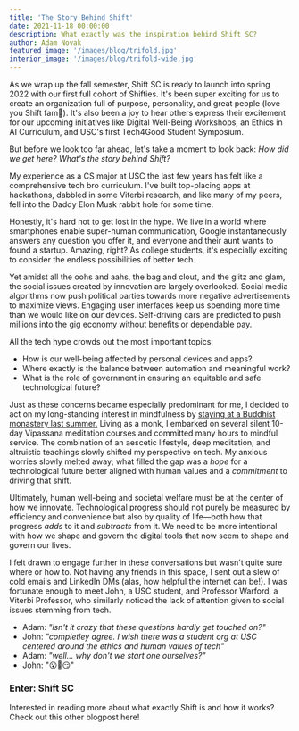 ```yaml
---
title: 'The Story Behind Shift'
date: 2021-11-18 00:00:00
description: What exactly was the inspiration behind Shift SC?
author: Adam Novak
featured_image: '/images/blog/trifold.jpg'
interior_image: '/images/blog/trifold-wide.jpg'
---
```

As we wrap up the fall semester, Shift SC is ready to launch into spring 2022 with our first full cohort of Shifties. It's been super exciting for us to create an organization full of purpose, personality, and great people (love you Shift fam💜). It's also been a joy to hear others express their excitement for our upcoming initiatives like Digital Well-Being Workshops, an Ethics in AI Curriculum, and USC's first Tech4Good Student Symposium.

But before we look too far ahead, let's take a moment to look back:
*How did we get here?*
*What's the story behind Shift?*

My experience as a CS major at USC the last few years has felt like a comprehensive tech bro curriculum. I've built top-placing apps at hackathons, dabbled in some Viterbi research, and like many of my peers, fell into the Daddy Elon Musk rabbit hole for some time. 

Honestly, it's hard not to get lost in the hype. We live in a world where smartphones enable super-human communication, Google instantaneously answers any question you offer it, and everyone and their aunt wants to found a startup. Amazing, right? As college students, it's especially exciting to consider the endless possibilities of better tech.

Yet amidst all the oohs and aahs, the bag and clout, and the glitz and glam, the social issues created by innovation are largely overlooked. Social media algorithms now push political parties towards more negative advertisements to maximize views. Engaging user interfaces keep us spending more time than we would like on our devices. Self-driving cars are predicted to push millions into the gig economy without benefits or dependable pay. 

All the tech hype crowds out the most important topics:

- How is our well-being affected by personal devices and apps?
- Where exactly is the balance between automation and meaningful work?
- What is the role of government in ensuring an equitable and safe technological future?

Just as these concerns became especially predominant for me, I decided to act on my long-standing interest in mindfulness by [staying at a Buddhist monastery last summer.](https://adamvnovak.medium.com/three-months-of-meditation-and-monkhood-how-disciplined-self-observation-can-make-you-a-better-44e5e33498ee) Living as a monk, I embarked on several silent 10-day Vipassana meditation courses and committed many hours to mindful service. The combination of an aescetic lifestyle, deep meditation, and altruistic teachings slowly shifted my perspective on tech. My anxious worries slowly melted away; what filled the gap was a *hope* for a technological future better aligned with human values and a *commitment* to driving that shift.

Ultimately, human well-being and societal welfare must be at the center of how we innovate. Technological progress should not purely be measured by efficiency and convenience but also by quality of life—both how that progress *adds* to it and *subtracts* from it. We need to be more intentional with how we shape and govern the digital tools that now seem to shape and govern our lives.

I felt drawn to engage further in these conversations but wasn't quite sure where or how to. Not having any friends in this space, I sent out a slew of cold emails and LinkedIn DMs (alas, how helpful the internet can be!). I was fortunate enough to meet John, a USC student, and Professor Warford, a Viterbi Professor, who similarly noticed the lack of attention given to social issues stemming from tech.

- Adam: *"isn't it crazy that these questions hardly get touched on?"*
- John: *"completley agree. I wish there was a student org at USC centered around the ethics and human values of tech"*
- Adam: *"well... why don't we start one ourselves?"*
- John: "😮🤔😏"
 
### Enter: Shift SC
Interested in reading more about what exactly Shift is and how it works? Check out this other blogpost here!